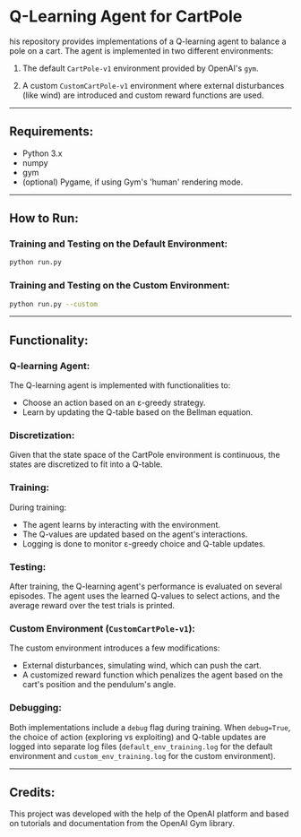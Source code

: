 # Q-Learning Agent for CartPole

his repository provides implementations of a Q-learning agent to balance a pole on a cart. The agent is implemented in two different environments:

1. The default `CartPole-v1` environment provided by OpenAI's `gym`.

2. A custom `CustomCartPole-v1` environment where external disturbances (like wind) are introduced and custom reward functions are used.

---

## Requirements:

- Python 3.x
- numpy
- gym
- (optional) Pygame, if using Gym's 'human' rendering mode.

---

## How to Run:

### Training and Testing on the Default Environment:

```bash
python run.py
```

### Training and Testing on the Custom Environment:

```bash
python run.py --custom
```

---

## Functionality:

### Q-learning Agent:

The Q-learning agent is implemented with functionalities to:

- Choose an action based on an ε-greedy strategy.
- Learn by updating the Q-table based on the Bellman equation.

### Discretization:

Given that the state space of the CartPole environment is continuous, the states are discretized to fit into a Q-table.

### Training:

During training:

- The agent learns by interacting with the environment.
- The Q-values are updated based on the agent's interactions.
- Logging is done to monitor ε-greedy choice and Q-table updates.

### Testing:

After training, the Q-learning agent's performance is evaluated on several episodes. The agent uses the learned Q-values to select actions, and the average reward over the test trials is printed.

### Custom Environment (`CustomCartPole-v1`):

The custom environment introduces a few modifications:

- External disturbances, simulating wind, which can push the cart.
- A customized reward function which penalizes the agent based on the cart's position and the pendulum's angle.

### Debugging:

Both implementations include a `debug` flag during training. When `debug=True`, the choice of action (exploring vs exploiting) and Q-table updates are logged into separate log files (`default_env_training.log` for the default environment and `custom_env_training.log` for the custom environment).

---

## Credits:

This project was developed with the help of the OpenAI platform and based on tutorials and documentation from the OpenAI Gym library.
